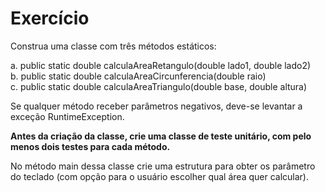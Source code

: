 # Exercício
Construa uma classe com três métodos estáticos:

a. public static double calculaAreaRetangulo(double lado1, double
lado2)
<br>
b. public static double calculaAreaCircunferencia(double raio)
<br>
c. public static double calculaAreaTriangulo(double base, double
altura)

Se qualquer método receber parâmetros negativos, deve-se levantar a exceção
RuntimeException.

**Antes da criação da classe, crie uma classe de teste unitário, com pelo
menos dois testes para cada método.**

No método main dessa classe crie uma estrutura para obter os parâmetro do
teclado (com opção para o usuário escolher qual área quer calcular).